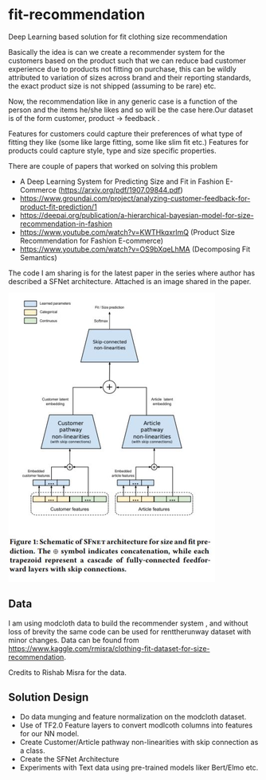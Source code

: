 # fit-recommendation
Deep Learning based solution for fit clothing size recommendation

Basically the idea is can we create a recommender system for the customers based on the product such that we can reduce bad customer experience due to products not fitting on purchase, this can be wildly attributed to variation of sizes across brand and their reporting standards, the exact product size is not shipped (assuming to be rare) etc.

Now, the recommendation like in any generic case is a function of the person and the items he/she likes and so will be the case here.Our dataset is of the form customer, product -> feedback .

Features for customers could capture their preferences of what type of fitting they like (some like large fitting, some like slim fit etc.) Features for products could capture style, type and size specific properties.

There are couple of papers that worked on solving this problem

- A Deep Learning System for Predicting Size and Fit in Fashion E-Commerce (https://arxiv.org/pdf/1907.09844.pdf)
- https://www.groundai.com/project/analyzing-customer-feedback-for-product-fit-prediction/1
- https://deepai.org/publication/a-hierarchical-bayesian-model-for-size-recommendation-in-fashion
- https://www.youtube.com/watch?v=KWTHkqxrlmQ (Product Size Recommendation for Fashion E-commerce)
- https://www.youtube.com/watch?v=OS9bXqeLhMA (Decomposing Fit Semantics)

The code I am sharing is for the latest paper in the series where author has described a SFNet architecture. Attached is an image shared in the paper.

![SFNet Architecture](images/SFNet_Arch.JPG)

## Data
I am using modcloth data to build the recommender system , and without loss of brevity the same code can be used for renttherunway dataset with minor changes.
Data can be found from https://www.kaggle.com/rmisra/clothing-fit-dataset-for-size-recommendation.

Credits to Rishab Misra for the data.

## Solution Design
- Do data munging and feature normalization on the modcloth dataset.
- Use of TF2.0 Feature layers to convert modlcoth columns into features for our NN model.
- Create Customer/Article pathway non-linearities with skip connection as a class.
- Create the SFNet Architecture
- Experiments with Text data using pre-trained models liker Bert/Elmo etc.
